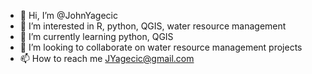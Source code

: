 - 👋 Hi, I’m @JohnYagecic
- 👀 I’m interested in R, python, QGIS, water resource management
- 🌱 I’m currently learning python, QGIS
- 💞️ I’m looking to collaborate on water resource management projects
- 📫 How to reach me JYagecic@gmail.com

<!---
JohnYagecic/JohnYagecic is a ✨ special ✨ repository because its `README.md` (this file) appears on your GitHub profile.
You can click the Preview link to take a look at your changes.
--->
